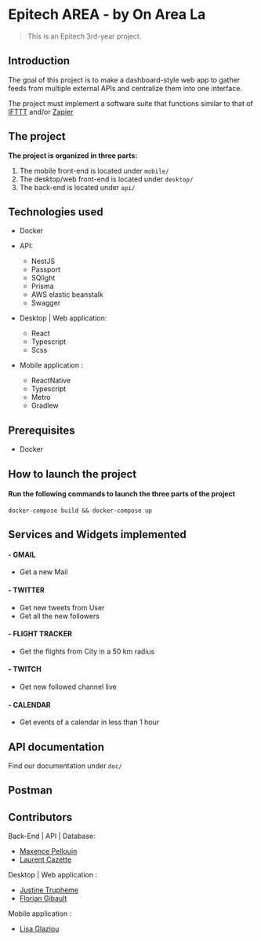 # Epitech AREA - by On Area La
> This is an Epitech 3rd-year project.

## Introduction
The goal of this project is to make a dashboard-style web app to gather feeds from multiple external APIs and centralize them into one interface.

The project must implement a software suite that functions similar to that of [IFTTT](https://ifttt.com/) and/or [Zapier](https://zapier.com/)

## The project
<strong>The project is organized in three parts:</strong>
1. The mobile front-end is located under `mobile/`
2. The desktop/web front-end is located under `desktop/`
3. The back-end is located under `api/`

## Technologies used
- Docker

- API:
  - NestJS
  - Passport
  - SQlight
  - Prisma
  - AWS elastic beanstalk
  - Swagger
 
- Desktop | Web application:
  - React
  - Typescript
  - Scss

- Mobile application :
  - ReactNative
  - Typescript
  - Metro
  - Gradlew 

## Prerequisites
- Docker

## How to launch the project
#### Run the following commands to launch the three parts of the project
```
docker-compose build && docker-compose up
```

## Services and Widgets implemented
#### - GMAIL
  - Get a new Mail

#### - TWITTER
  - Get new tweets from User
  - Get all the new followers

#### - FLIGHT TRACKER
  - Get the flights from City in a 50 km radius

#### - TWITCH
  - Get new followed channel live

#### - CALENDAR
  - Get events of a calendar in less than 1 hour

## API documentation
Find our documentation under `doc/`

## Postman

## Contributors
Back-End | API | Database:
- [Maxence Pellouin](https://github.com/mpellouin)
- [Laurent Cazette](https://github.com/Laurent-cazette)

Desktop | Web application :
- [Justine Trupheme](https://github.com/Flackho)
- [Florian Gibault](https://github.com/Fgib)

Mobile application :
- [Lisa Glaziou](https://github.com/LisaGHeclys)
